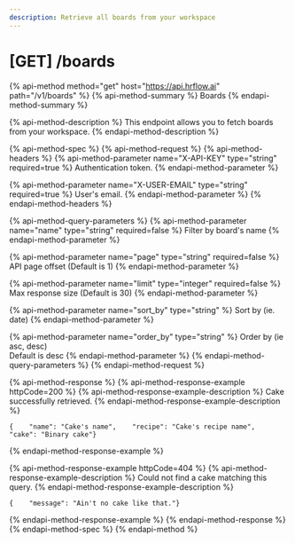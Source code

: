 ```yaml
---
description: Retrieve all boards from your workspace
---
```


# \[GET\] /boards

{% api-method method="get" host="https://api.hrflow.ai" path="/v1/boards" %}
{% api-method-summary %}
Boards
{% endapi-method-summary %}

{% api-method-description %}
This endpoint allows you to fetch boards from your workspace.
{% endapi-method-description %}

{% api-method-spec %}
{% api-method-request %}
{% api-method-headers %}
{% api-method-parameter name="X-API-KEY" type="string" required=true %}
Authentication token.
{% endapi-method-parameter %}

{% api-method-parameter name="X-USER-EMAIL" type="string" required=true %}
User's email.
{% endapi-method-parameter %}
{% endapi-method-headers %}

{% api-method-query-parameters %}
{% api-method-parameter name="name" type="string" required=false %}
Filter by board's name
{% endapi-method-parameter %}

{% api-method-parameter name="page" type="string" required=false %}
API page offset \(Default is 1\)
{% endapi-method-parameter %}

{% api-method-parameter name="limit" type="integer" required=false %}
Max response size \(Default is 30\)
{% endapi-method-parameter %}

{% api-method-parameter name="sort\_by" type="string" %}
Sort by \(ie. date\)
{% endapi-method-parameter %}

{% api-method-parameter name="order\_by" type="string" %}
Order by \(ie asc, desc\)  
Default is desc
{% endapi-method-parameter %}
{% endapi-method-query-parameters %}
{% endapi-method-request %}

{% api-method-response %}
{% api-method-response-example httpCode=200 %}
{% api-method-response-example-description %}
Cake successfully retrieved.
{% endapi-method-response-example-description %}

```
{    "name": "Cake's name",    "recipe": "Cake's recipe name",    "cake": "Binary cake"}
```
{% endapi-method-response-example %}

{% api-method-response-example httpCode=404 %}
{% api-method-response-example-description %}
Could not find a cake matching this query.
{% endapi-method-response-example-description %}

```
{    "message": "Ain't no cake like that."}
```
{% endapi-method-response-example %}
{% endapi-method-response %}
{% endapi-method-spec %}
{% endapi-method %}



